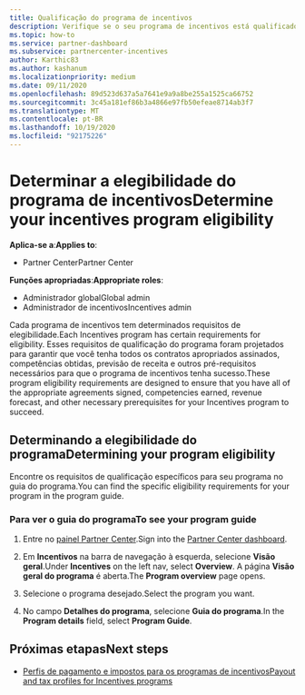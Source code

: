 ```yaml
---
title: Qualificação do programa de incentivos
description: Verifique se o seu programa de incentivos está qualificado para que você possa ser pago. Esse processo inclui a verificação da qualificação no guia do programa.
ms.topic: how-to
ms.service: partner-dashboard
ms.subservice: partnercenter-incentives
author: Karthic83
ms.author: kashanum
ms.localizationpriority: medium
ms.date: 09/11/2020
ms.openlocfilehash: 89d523d637a5a7641e9a9a8be255a1525ca66752
ms.sourcegitcommit: 3c45a181ef86b3a4866e97fb50efeae8714ab3f7
ms.translationtype: MT
ms.contentlocale: pt-BR
ms.lasthandoff: 10/19/2020
ms.locfileid: "92175226"
---
```

# <a name="determine-your-incentives-program-eligibility"></a><span data-ttu-id="62b42-104">Determinar a elegibilidade do programa de incentivos</span><span class="sxs-lookup"><span data-stu-id="62b42-104">Determine your incentives program eligibility</span></span>

<span data-ttu-id="62b42-105">**Aplica-se a**:</span><span class="sxs-lookup"><span data-stu-id="62b42-105">**Applies to**:</span></span>

- <span data-ttu-id="62b42-106">Partner Center</span><span class="sxs-lookup"><span data-stu-id="62b42-106">Partner Center</span></span>

<span data-ttu-id="62b42-107">**Funções apropriadas**:</span><span class="sxs-lookup"><span data-stu-id="62b42-107">**Appropriate roles**:</span></span>

- <span data-ttu-id="62b42-108">Administrador global</span><span class="sxs-lookup"><span data-stu-id="62b42-108">Global admin</span></span>
- <span data-ttu-id="62b42-109">Administrador de incentivos</span><span class="sxs-lookup"><span data-stu-id="62b42-109">Incentives admin</span></span>

 <span data-ttu-id="62b42-110">Cada programa de incentivos tem determinados requisitos de elegibilidade.</span><span class="sxs-lookup"><span data-stu-id="62b42-110">Each Incentives program has certain requirements for eligibility.</span></span> <span data-ttu-id="62b42-111">Esses requisitos de qualificação do programa foram projetados para garantir que você tenha todos os contratos apropriados assinados, competências obtidas, previsão de receita e outros pré-requisitos necessários para que o programa de incentivos tenha sucesso.</span><span class="sxs-lookup"><span data-stu-id="62b42-111">These program eligibility requirements are designed to ensure that you have all of the appropriate agreements signed, competencies earned, revenue forecast, and other necessary prerequisites for your Incentives program to succeed.</span></span>

## <a name="determining-your-program-eligibility"></a><span data-ttu-id="62b42-112">Determinando a elegibilidade do programa</span><span class="sxs-lookup"><span data-stu-id="62b42-112">Determining your program eligibility</span></span>

<span data-ttu-id="62b42-113">Encontre os requisitos de qualificação específicos para seu programa no guia do programa.</span><span class="sxs-lookup"><span data-stu-id="62b42-113">You can find the specific eligibility requirements for your program in the program guide.</span></span> 

### <a name="to-see-your-program-guide"></a><span data-ttu-id="62b42-114">Para ver o guia do programa</span><span class="sxs-lookup"><span data-stu-id="62b42-114">To see your program guide</span></span>

1. <span data-ttu-id="62b42-115">Entre no [painel Partner Center](https://partner.microsoft.com/dashboard/).</span><span class="sxs-lookup"><span data-stu-id="62b42-115">Sign into the [Partner Center dashboard](https://partner.microsoft.com/dashboard/).</span></span>

2. <span data-ttu-id="62b42-116">Em **Incentivos** na barra de navegação à esquerda, selecione **Visão geral**.</span><span class="sxs-lookup"><span data-stu-id="62b42-116">Under **Incentives** on the left nav, select **Overview**.</span></span> <span data-ttu-id="62b42-117">A página **Visão geral do programa** é aberta.</span><span class="sxs-lookup"><span data-stu-id="62b42-117">The **Program overview** page opens.</span></span>

3. <span data-ttu-id="62b42-118">Selecione o programa desejado.</span><span class="sxs-lookup"><span data-stu-id="62b42-118">Select the program you want.</span></span>

4. <span data-ttu-id="62b42-119">No campo **Detalhes do programa**, selecione **Guia do programa**.</span><span class="sxs-lookup"><span data-stu-id="62b42-119">In the **Program details** field, select **Program Guide**.</span></span>

## <a name="next-steps"></a><span data-ttu-id="62b42-120">Próximas etapas</span><span class="sxs-lookup"><span data-stu-id="62b42-120">Next steps</span></span>

- [<span data-ttu-id="62b42-121">Perfis de pagamento e impostos para os programas de incentivos</span><span class="sxs-lookup"><span data-stu-id="62b42-121">Payout and tax profiles for Incentives programs</span></span>](incentives-create-and-manage-your-payout-and-tax-profiles.md)